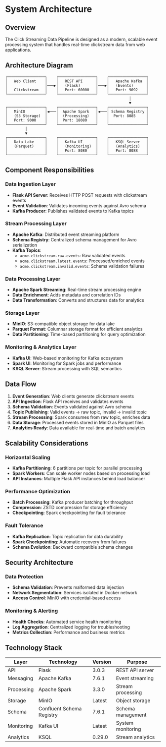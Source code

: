# System Architecture

## Overview

The Click Streaming Data Pipeline is designed as a modern, scalable event processing system that handles real-time clickstream data from web applications.

## Architecture Diagram

```
┌─────────────────┐    ┌─────────────────┐    ┌─────────────────┐
│   Web Client    │    │   REST API      │    │   Apache Kafka  │
│                 │───▶│   (Flask)       │───▶│   (Events)      │
│   Clickstream   │    │   Port: 60000   │    │   Port: 9092    │
└─────────────────┘    └─────────────────┘    └─────────────────┘
                                                        │
                                                        ▼
┌─────────────────┐    ┌─────────────────┐    ┌─────────────────┐
│   MinIO         │◀───│  Apache Spark   │◀───│ Schema Registry │
│   (S3 Storage)  │    │  (Processing)   │    │  Port: 8085     │
│   Port: 9000    │    │  Port: 18080    │    │                 │
└─────────────────┘    └─────────────────┘    └─────────────────┘
         │
         ▼
┌─────────────────┐    ┌─────────────────┐    ┌─────────────────┐
│   Data Lake     │    │   Kafka UI      │    │   KSQL Server   │
│   (Parquet)     │    │   (Monitoring)  │    │   (Analytics)   │
│                 │    │   Port: 8080    │    │   Port: 8088    │
└─────────────────┘    └─────────────────┘    └─────────────────┘
```

## Component Responsibilities

### Data Ingestion Layer
- **Flask API Server**: Receives HTTP POST requests with clickstream events
- **Event Validation**: Validates incoming events against Avro schema
- **Kafka Producer**: Publishes validated events to Kafka topics

### Stream Processing Layer
- **Apache Kafka**: Distributed event streaming platform
- **Schema Registry**: Centralized schema management for Avro serialization
- **Kafka Topics**:
  - `acme.clickstream.raw.events`: Raw validated events
  - `acme.clickstream.latest.events`: Processed/enriched events
  - `acme.clickstream.invalid.events`: Schema validation failures

### Data Processing Layer
- **Apache Spark Streaming**: Real-time stream processing engine
- **Data Enrichment**: Adds metadata and correlation IDs
- **Data Transformation**: Converts and structures data for analytics

### Storage Layer
- **MinIO**: S3-compatible object storage for data lake
- **Parquet Format**: Columnar storage format for efficient analytics
- **Data Partitioning**: Time-based partitioning for query optimization

### Monitoring & Analytics Layer
- **Kafka UI**: Web-based monitoring for Kafka ecosystem
- **Spark UI**: Monitoring for Spark jobs and performance
- **KSQL Server**: Stream processing with SQL semantics

## Data Flow

1. **Event Generation**: Web clients generate clickstream events
2. **API Ingestion**: Flask API receives and validates events
3. **Schema Validation**: Events validated against Avro schema
4. **Topic Publishing**: Valid events → raw topic, invalid → invalid topic
5. **Stream Processing**: Spark consumes from raw topic, enriches data
6. **Data Storage**: Processed events stored in MinIO as Parquet files
7. **Analytics Ready**: Data available for real-time and batch analytics

## Scalability Considerations

### Horizontal Scaling
- **Kafka Partitioning**: 6 partitions per topic for parallel processing
- **Spark Workers**: Can scale worker nodes based on processing load
- **API Instances**: Multiple Flask API instances behind load balancer

### Performance Optimization
- **Batch Processing**: Kafka producer batching for throughput
- **Compression**: ZSTD compression for storage efficiency
- **Checkpointing**: Spark checkpointing for fault tolerance

### Fault Tolerance
- **Kafka Replication**: Topic replication for data durability
- **Spark Checkpointing**: Automatic recovery from failures
- **Schema Evolution**: Backward compatible schema changes

## Security Architecture

### Data Protection
- **Schema Validation**: Prevents malformed data injection
- **Network Segmentation**: Services isolated in Docker network
- **Access Control**: MinIO with credential-based access

### Monitoring & Alerting
- **Health Checks**: Automated service health monitoring
- **Log Aggregation**: Centralized logging for troubleshooting
- **Metrics Collection**: Performance and business metrics

## Technology Stack

| Layer | Technology | Version | Purpose |
|-------|------------|---------|---------|
| API | Flask | 3.0.3 | REST API server |
| Messaging | Apache Kafka | 7.6.1 | Event streaming |
| Processing | Apache Spark | 3.3.0 | Stream processing |
| Storage | MinIO | Latest | Object storage |
| Schema | Confluent Schema Registry | 7.6.1 | Schema management |
| Monitoring | Kafka UI | Latest | System monitoring |
| Analytics | KSQL | 0.29.0 | Stream analytics |